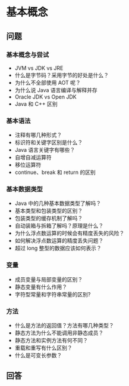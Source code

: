 # 基本概念

## 问题

### 基本概念与尝试

* JVM vs JDK vs JRE
* 什么是字节码？采用字节的好处是什么？
* 为什么不全部使用 AOT 呢？
* 为什么说 Java 语言编译与解释并存
* Oracle JDK vs Open JDK
* Java 和 C++ 区别

### 基本语法

* 注释有哪几种形式？
* 标识符和关键字区别是什么？
* Java 语言关键字有哪些？
* 自增自减运算符
* 移位运算符
* continue、break 和 return 的区别

### 基本数据类型

* Java 中的几种基本数据类型了解吗？
* 基本类型和包装类型的区别？
* 包装类型的缓存机制了解吗？
* 自动装箱与拆箱了解吗？原理是什么？
* 为什么浮点数运算的时候会有精度丢失的风险？
* 如何解决浮点数运算的精度丢失问题？
* 超过 long 整型的数据应该如何表示？

### 变量

* 成员变量与局部变量的区别？
* 静态变量有什么作用？
* 字符型常量和字符串常量的区别?

### 方法

* 什么是方法的返回值？方法有哪几种类型？
* 静态方法为什么不能调用非静态成员？
* 静态方法和实例方法有何不同？
* 重载和重写有什么区别？
* 什么是可变长参数？

## 回答